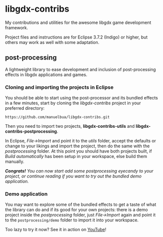 libgdx-contribs
===============

My contributions and utilities for the awesome libgdx game development framework.

Project files and instructions are for Eclipse 3.7.2 (Indigo) or higher, but others may work as well with some adaptation.

## post-processing ##

A lightweight library to ease development and inclusion of post-processing effects in libgdx applications and games.


### Cloning and importing the projects in Eclipse ###

You should be able to start using the post-processor and its bundled effects in a few minutes, start by cloning the *libgdx-contribs* project in your preferred directory:

    https://github.com/manuelbua/libgdx-contribs.git

Then you need to import two projects, **libgdx-contribs-utils** and **libgdx-contribs-postprocessing**.

In Eclipse, *File->Import* and point it to the *utils* folder, accept the defaults or change to your likings and import the project, then do the same with the *postprocessing* folder.
At this point you should have both projects built, if *Build automatically* has been setup in your workspace, else build them manually.

*__Congrats!__ You can now start add some postprocessing eyecandy to your project, or continue reading if you want to try out the bundled demo application.*

### Demo application ###

You may want to explore some of the bundled effects to get a taste of what the library can do and if its good for your own projects: there is a demo project inside the *postprocessing* folder, just *File->Import* again and point it to the `postprocessing/demo` folder to import it into your workspace.

Too lazy to try it now? See it in action on [YouTube](http://youtu.be/TNMwUKiR5fY)!